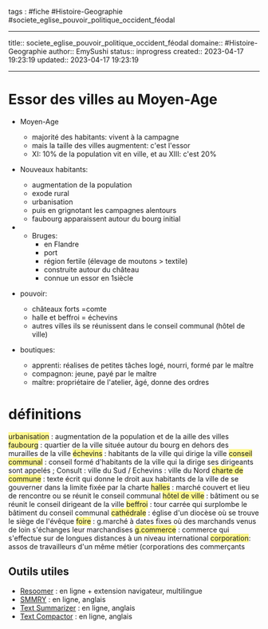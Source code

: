 




tags : #fiche  #Histoire-Geographie #societe_eglise_pouvoir_politique_occident_féodal

---

title:: societe_eglise_pouvoir_politique_occident_féodal
domaine:: #Histoire-Geographie
author:: EmySushi
status:: inprogress
created:: 2023-04-17 19:23:19
updated:: 2023-04-17 19:23:19

---
# Essor des villes au Moyen-Age
- Moyen-Age
	- majorité des habitants: vivent à la campagne
	- mais la taille des villes augmentent: c'est l'essor
	- XI: 10% de la population vit en ville, et au XIII: c'est 20%

- Nouveaux habitants:
	- augmentation de la population 
	- exode rural
	- urbanisation
	- puis en grignotant les campagnes alentours
	- faubourg apparaissent autour du bourg initial

- - Bruges:
	- en Flandre
	- port
	- région fertile (élevage de moutons > textile)
	- construite autour du château
	- connue un essor en 1siècle

- pouvoir:
	- châteaux forts =comte
	- halle et beffroi = échevins
	- autres villes ils se réunissent dans le conseil communal (hôtel de ville)

- boutiques:
	- apprenti: réalises de petites tâches logé, nourri, formé par le maître
	- compagnon: jeune, payé par le maître
	- maître: propriétaire de l'atelier, âgé, donne des ordres

# définitions

<span style="background:#fff88f">urbanisation</span> : augmentation de la population et de la aille des villes
<span style="background:#fff88f">faubourg</span> : quartier de la ville située autour du bourg en dehors des murailles de la ville 
<span style="background:#fff88f">échevins</span> : habitants de la ville qui dirige la ville 
<span style="background:#fff88f">conseil communal</span> : conseil formé d'habitants de la ville qui la dirige ses dirigeants sont appelés ;
Consult : ville du Sud / Echevins : ville du Nord
<span style="background:#fff88f">charte de commune</span> : texte écrit qui donne le droit aux habitants de la ville de se gouverner dans la limite fixée par la charte
<span style="background:#fff88f">halles</span> : marché couvert et lieu de rencontre ou se réunit le conseil communal
<span style="background:#fff88f">hôtel de ville</span> : bâtiment ou se réunit le  conseil dirigeant de la ville
<span style="background:#fff88f">beffroi</span> : tour carrée qui surplombe le bâtiment du conseil communal
<span style="background:#fff88f">cathédrale</span> : église d'un diocèse où se trouve le siège de l'évêque
<span style="background:#fff88f">foire</span> : g.marché à dates fixes où des marchands venus de loin s'échanges leur marchandises
<span style="background:#fff88f">g.commerce</span> : commerce qui s'effectue sur de longues distances à un niveau international
<span style="background:#fff88f">corporation</span>: assos de travailleurs d'un même métier (corporations des commerçants



## Outils utiles

-   [Resoomer](https://resoomer.com/fr) : en ligne + extension navigateur, multilingue
-   [SMMRY](https://smmry.com/) : en ligne, anglais
-   [Text Summarizer](http://textsummarization.net/text-summarizer) : en ligne, anglais
-   [Text Compactor](https://www.textcompactor.com/) : en ligne, anglais